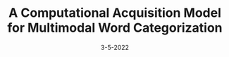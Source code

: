 ---
title: A Computational Acquisition Model for Multimodal Word Categorization
authors: <b>Uri Berger</b>, Gabriel Stanovsky, Omri Abend, Lea Frermann
venue: NAACL
base: clustering22
pdf: NONE
pdf-ext: http://arxiv.org/abs/2205.05974
bib: bib.txt
bib-ext: NONE
code: https://github.com/SLAB-NLP/multimodal_clustering
slides: NONE
poster: poster.pdf
data: NONE
talk: NONE
layout: post
date: 3-5-2022
categories: NONE
---